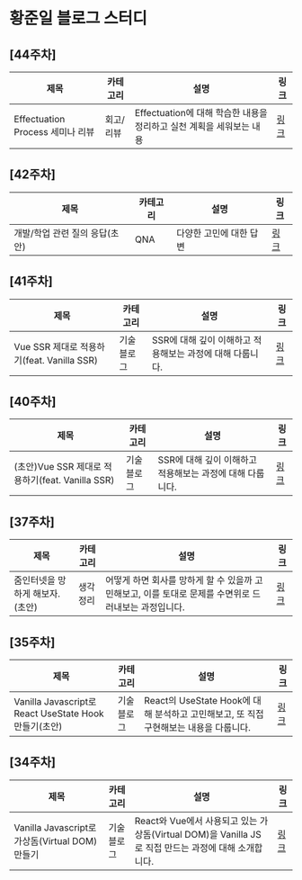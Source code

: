 # 황준일 블로그 스터디

## [44주차]

|제목|카테고리|설명|링크|
|---|---|---|---|
|Effectuation Process 세미나 리뷰|회고/리뷰|Effectuation에 대해 학습한 내용을 정리하고 실천 계획을 세워보는 내용|[링크](https://zuminternet.notion.site/Effectuation-Process-a84dfc9670b0417690f973bd760b0ce5)|

## [42주차]

|제목|카테고리|설명|링크|
|---|---|---|---|
|개발/학업 관련 질의 응답(초안)|QNA|다양한 고민에 대한 답변|[링크](https://zuminternet.notion.site/95f0ea201c19444a829ecc7a48f830ee)|


## [41주차]

|제목|카테고리|설명|링크|
|---|---|---|---|
|Vue SSR 제대로 적용하기(feat. Vanilla SSR)|기술블로그|SSR에 대해 깊이 이해하고 적용해보는 과정에 대해 다룹니다.|[링크](https://zuminternet.github.io/vue-ssr/)|


## [40주차]

|제목|카테고리|설명|링크|
|---|---|---|---|
|(초안)Vue SSR 제대로 적용하기(feat. Vanilla SSR)|기술블로그|SSR에 대해 깊이 이해하고 적용해보는 과정에 대해 다룹니다.|[링크](https://www.notion.so/zuminternet/Vue-SSR-feat-Vanilla-SSR-af75f5daf46f498fbdea6e402a059c41)|

## [37주차]

|제목|카테고리|설명|링크|
|---|---|---|---|
|줌인터넷을 망하게 해보자.(초안)|생각정리|어떻게 하면 회사를 망하게 할 수 있을까 고민해보고, 이를 토대로 문제를 수면위로 드러내보는 과정입니다.|[링크](https://www.notion.so/zuminternet/9ca3c89f8fde408997913ca45c994d3a)|

## [35주차]

|제목|카테고리|설명|링크|
|---|---|---|---|
|Vanilla Javascript로 React UseState Hook 만들기(초안)|기술블로그|React의 UseState Hook에 대해 분석하고 고민해보고, 또 직접 구현해보는 내용을 다룹니다.|[링크](https://junilhwang.github.io/TIL/Javascript/Design/Vanilla-JS-Make-useSate-hook/)|

## [34주차]

|제목|카테고리|설명|링크|
|---|---|---|---|
|Vanilla Javascript로 가상돔(Virtual DOM) 만들기|기술블로그|React와 Vue에서 사용되고 있는 가상돔(Virtual DOM)을 Vanilla JS로 직접 만드는 과정에 대해 소개합니다.|[링크](https://junilhwang.github.io/TIL/Javascript/Design/Vanilla-JS-Virtual-DOM/)|
